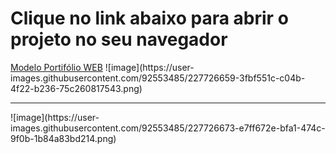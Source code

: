 <h1> Clique no link abaixo para abrir o projeto no seu navegador </h1>
<a href="https://lucasalbuquerque04.github.io/modelo-portifolio/" target="_blank">Modelo Portifólio WEB</a>
![image](https://user-images.githubusercontent.com/92553485/227726659-3fbf551c-c04b-4f22-b236-75c260817543.png)
<hr>
![image](https://user-images.githubusercontent.com/92553485/227726673-e7ff672e-bfa1-474c-9f0b-1b84a83bd214.png)

